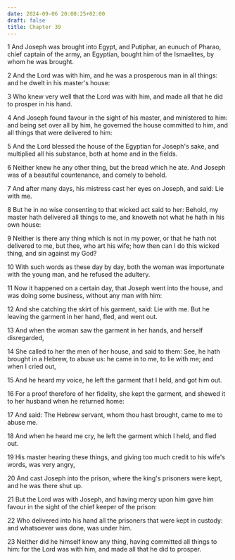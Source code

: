 ```yaml
---
date: 2024-09-06 20:00:25+02:00
draft: false
title: Chapter 39
---
```




1 And Joseph was brought into Egypt, and Putiphar, an eunuch of Pharao, chief captain of the army, an Egyptian, bought him of the Ismaelites, by whom he was brought.

2 And the Lord was with him, and he was a prosperous man in all things: and he dwelt in his master's house:

3 Who knew very well that the Lord was with him, and made all that he did to prosper in his hand.

4 And Joseph found favour in the sight of his master, and ministered to him: and being set over all by him, he governed the house committed to him, and all things that were delivered to him:

5 And the Lord blessed the house of the Egyptian for Joseph's sake, and multiplied all his substance, both at home and in the fields.

6 Neither knew he any other thing, but the bread which he ate. And Joseph was of a beautiful countenance, and comely to behold.

7 And after many days, his mistress cast her eyes on Joseph, and said: Lie with me.

8 But he in no wise consenting to that wicked act said to her: Behold, my master hath delivered all things to me, and knoweth not what he hath in his own house:

9 Neither is there any thing which is not in my power, or that he hath not delivered to me, but thee, who art his wife; how then can I do this wicked thing, and sin against my God?

10 With such words as these day by day, both the woman was importunate with the young man, and he refused the adultery.

11 Now it happened on a certain day, that Joseph went into the house, and was doing some business, without any man with him:

12 And she catching the skirt of his garment, said: Lie with me. But he leaving the garment in her hand, fled, and went out.

13 And when the woman saw the garment in her hands, and herself disregarded,

14 She called to her the men of her house, and said to them: See, he hath brought in a Hebrew, to abuse us: he came in to me, to lie with me; and when I cried out,

15 And he heard my voice, he left the garment that I held, and got him out.

16 For a proof therefore of her fidelity, she kept the garment, and shewed it to her husband when he returned home:

17 And said: The Hebrew servant, whom thou hast brought, came to me to abuse me.

18 And when he heard me cry, he left the garment which I held, and fled out.

19 His master hearing these things, and giving too much credit to his wife's words, was very angry,

20 And cast Joseph into the prison, where the king's prisoners were kept, and he was there shut up.

21 But the Lord was with Joseph, and having mercy upon him gave him favour in the sight of the chief keeper of the prison:

22 Who delivered into his hand all the prisoners that were kept in custody: and whatsoever was done, was under him.

23 Neither did he himself know any thing, having committed all things to him: for the Lord was with him, and made all that he did to prosper.

